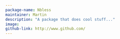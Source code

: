 ```yaml
---
package-name: Nbless
maintainer: Martin
description: "A package that does cool stuff..."
image:
github-link: http://www.github.com/
---
```


